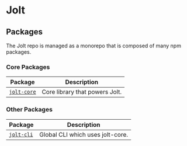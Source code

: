 # Jolt

## Packages

The Jolt repo is managed as a monorepo that is composed of many npm packages.

### Core Packages

| Package | Description |
|---------|-------------|
| [`jolt-core`](/packages/jolt-core) | Core library that powers Jolt. |

### Other Packages

| Package | Description |
|---------|-------------|
| [`jolt-cli`](/packages/jolt-cli) | Global CLI which uses jolt-core. |
